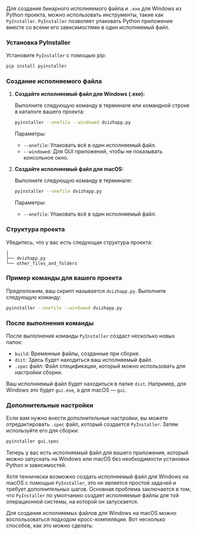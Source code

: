 Для создания бинарного исполняемого файла и `.exe` для Windows из Python проекта, можно использовать инструменты, такие как `PyInstaller`. `PyInstaller` позволяет упаковать Python приложение вместе со всеми его зависимостями в один исполняемый файл.

### Установка PyInstaller

Установите `PyInstaller` с помощью pip:

```sh
pip install pyinstaller
```

### Создание исполняемого файла

1. **Создайте исполняемый файл для Windows (.exe):**

   Выполните следующую команду в терминале или командной строке в каталоге вашего проекта:

   ```sh
   pyinstaller --onefile --windowed dvizhapp.py
   ```

   Параметры:
   - `--onefile`: Упаковать всё в один исполняемый файл.
   - `--windowed`: Для GUI приложений, чтобы не показывать консольное окно.

2. **Создайте исполняемый файл для macOS:**

   Выполните следующую команду в терминале:

   ```sh
   pyinstaller --onefile dvizhapp.py
   ```

   Параметры:
   - `--onefile`: Упаковать всё в один исполняемый файл.

### Структура проекта

Убедитесь, что у вас есть следующая структура проекта:

```
│
├── dvizhapp.py
└── other_files_and_folders
```

### Пример команды для вашего проекта

Предположим, ваш скрипт называется `dvizhapp.py`. Выполните следующую команду:

```sh
pyinstaller --onefile --windowed dvizhapp.py
```

### После выполнения команды

После выполнения команды `PyInstaller` создаст несколько новых папок:

- `build`: Временные файлы, созданные при сборке.
- `dist`: Здесь будет находиться ваш исполняемый файл.
- `.spec` файл: Файл спецификации, который можно использовать для настройки сборки.

Ваш исполняемый файл будет находиться в папке `dist`. Например, для Windows это будет `gui.exe`, а для macOS — `gui`.

### Дополнительные настройки

Если вам нужно внести дополнительные настройки, вы можете отредактировать `.spec` файл, который создается `PyInstaller`. Затем используйте его для сборки:

```sh
pyinstaller gui.spec
```

Теперь у вас есть исполняемый файл для вашего приложения, который можно запускать на Windows или macOS без необходимости установки Python и зависимостей.


Хотя технически возможно создать исполняемый файл для Windows на macOS с помощью `PyInstaller`, это не является простой задачей и требует дополнительных шагов. Основная проблема заключается в том, что `PyInstaller` по умолчанию создает исполняемые файлы для той операционной системы, на которой он запускается.

Для создания исполняемых файлов для Windows на macOS можно воспользоваться подходом кросс-компиляции. Вот несколько способов, как это можно сделать:

